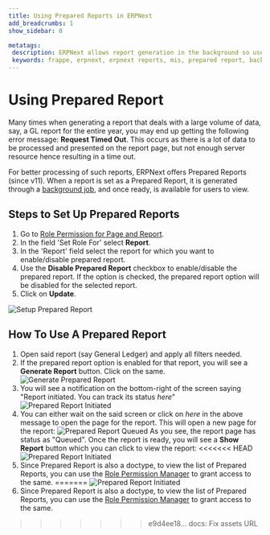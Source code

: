 ```yaml
---
title: Using Prepared Reports in ERPNext
add_breadcrumbs: 1
show_sidebar: 0

metatags:
 description: ERPNext allows report generation in the background so users can continue with their usual tasks while the report is being generated for them.
 keywords: frappe, erpnext, erpnext reports, mis, prepared report, background reports
---
```


<!-- add-breadcrumbs -->
# Using Prepared Report

Many times when generating a report that deals with a large volume of data, say, a GL report for the entire year, you may end up getting the following error message: **Request Timed Out**. This occurs as there is a lot of data to be processed and presented on the report page, but not enough server resource hence resulting in a time out.

For better processing of such reports, ERPNext offers Prepared Reports (since v11). When a report is set as a Prepared Report, it is generated through a [background job](https://frappe.io/docs/user/en/guides/app-development/running-background-jobs), and once ready, is available for users to view.

## Steps to Set Up Prepared Reports

1. Go to [Role Permission for Page and Report](/docs/user/manual/en/setting-up/users-and-permissions/role-permission-for-page-and-report).
1. In the field 'Set Role For' select **Report**.
1. In the 'Report' field select the report for which you want to enable/disable prepared report.
1. Use the **Disable Prepared Report** checkbox to enable/disable the prepared report. If the option is checked, the prepared report option will be disabled for the selected report.
1. Click on **Update**.

<img alt="Setup Prepared Report" class="screenshot" src="{{docs_base_url}}/v12/assets/img/articles/set-prep-report.gif">

## How To Use A Prepared Report

1. Open said report (say General Ledger) and apply all filters needed.
1. If the prepared report option is enabled for that report, you will see a **Generate Report** button. Click on the same.
    <img alt="Generate Prepared Report" class="screenshot" src="{{docs_base_url}}/v12/assets/img/articles/prepared-report-generate.png">
1. You will see a notification on the bottom-right of the screen saying "Report initiated. You can track its status _here_"
    <img alt="Prepared Report Initiated" class="screenshot" src="{{docs_base_url}}/v12/assets/img/articles/prepared-report-bg.png">
1. You can either wait on the said screen or click on _here_ in the above message to open the page for the report. This will open a new page for the report:
    <img alt="Prepared Report Queued" class="screenshot" src="{{docs_base_url}}/v12/assets/img/articles/prepared-report-queued.png">
    As you see, the report page has status as "Queued". Once the report is ready, you will see a **Show Report** button which you can click to view the report:
<<<<<<< HEAD
     <img alt="Prepared Report Initiated" class="screenshot" src="{{docs_base_url}}/assets/img/articles/prepared-report-page.png">
1. Since Prepared Report is also a doctype, to view the list of Prepared Reports, you can use the [Role Permission Manager](/docs/user/manual/en/setting-up/users-and-permissions/role-based-permissions) to grant access to the same.
=======
     <img alt="Prepared Report Initiated" class="screenshot" src="{{docs_base_url}}/v12/assets/img/articles/prepared-report-page.png">
1. Since Prepared Report is also a doctype, to view the list of Prepared Reports, you can use the [Role Permission Manager](/docs/v12/user/manual/en/setting-up/users-and-permissions/role-based-permissions) to grant access to the same.
>>>>>>> e9d4ee18... docs: Fix assets URL
